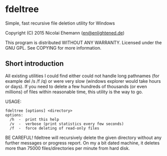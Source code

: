 fdeltree
========

Simple, fast recursive file deletion utility for Windows

Copyright (C) 2015 Nicolai Ehemann (en@enlightened.de)

This program is distributed WITHOUT ANY WARRANTY.
Licensed under the GNU GPL. See COPYING for more information.

Short introduction
------------------

All existing utilities I could find either could not handle long pathnames (for example del /s /f /q) or were very slow (windows explorer would take hours or days). If you need to delete a few hundreds of thousands (or even millions) of files within reasonable time, this utility is the way to go.

USAGE:
```
fdeltree [options] <directory>
options:
  /h  -  print this help
  /v  -  verbose (print statistics every few seconds)
  /f  -  force deleting of read-only files
```
BE CAREFUL! fdeltree will recursively delete the given directory without any further messages or progress report. On my a bit dated machine, it deletes more than 75000 files/directories per minute from hard disk.
